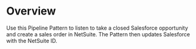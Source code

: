 # Overview

Use this Pipeline Pattern to listen to take a closed Salesforce opportunity and create a sales order in NetSuite. The Pattern then updates Salesforce with the NetSuite ID.
